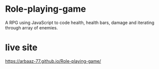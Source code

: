 # Role-playing-game
A RPG using JavaScript to code health, health bars, damage and iterating through array of enemies. 

# live site
https://arbaaz-77.github.io/Role-playing-game/
